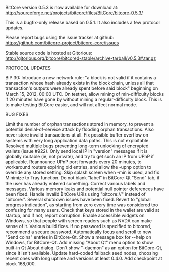 BitCore version 0.5.3 is now available for download at:
http://sourceforge.net/projects/bitcore/files/BitCore/bitcore-0.5.3/

This is a bugfix-only release based on 0.5.1.
It also includes a few protocol updates.

Please report bugs using the issue tracker at github:
https://github.com/bitcore-project/bitcore-core/issues

Stable source code is hosted at Gitorious:
http://gitorious.org/bitcore/bitcored-stable/archive-tarball/v0.5.3#.tar.gz

PROTOCOL UPDATES

BIP 30: Introduce a new network rule: "a block is not valid if it contains a transaction whose hash already exists in the block chain, unless all that transaction's outputs were already spent before said block" beginning on March 15, 2012, 00:00 UTC.
On testnet, allow mining of min-difficulty blocks if 20 minutes have gone by without mining a regular-difficulty block. This is to make testing BitCore easier, and will not affect normal mode.

BUG FIXES

Limit the number of orphan transactions stored in memory, to prevent a potential denial-of-service attack by flooding orphan transactions. Also never store invalid transactions at all.
Fix possible buffer overflow on systems with very long application data paths. This is not exploitable.
Resolved multiple bugs preventing long-term unlocking of encrypted wallets
(issue #922).
Only send local IP in "version" messages if it is globally routable (ie, not private), and try to get such an IP from UPnP if applicable.
Reannounce UPnP port forwards every 20 minutes, to workaround routers expiring old entries, and allow the -upnp option to override any stored setting.
Skip splash screen when -min is used, and fix Minimize to Tray function.
Do not blank "label" in BitCore-Qt "Send" tab, if the user has already entered something.
Correct various labels and messages.
Various memory leaks and potential null pointer deferences have been fixed.
Handle invalid BitCore URIs using "bitcore://" instead of "bitcore:".
Several shutdown issues have been fixed.
Revert to "global progress indication", as starting from zero every time was considered too confusing for many users.
Check that keys stored in the wallet are valid at startup, and if not, report corruption.
Enable accessible widgets on Windows, so that people with screen readers such as NVDA can make sense of it.
Various build fixes.
If no password is specified to bitcored, recommend a secure password.
Automatically focus and scroll to new "Send coins" entries in BitCore-Qt.
Show a message box for --help on Windows, for BitCore-Qt.
Add missing "About Qt" menu option to show built-in Qt About dialog.
Don't show "-daemon" as an option for BitCore-Qt, since it isn't available.
Update hard-coded fallback seed nodes, choosing recent ones with long uptime and versions at least 0.4.0.
Add checkpoint at block 168,000.
